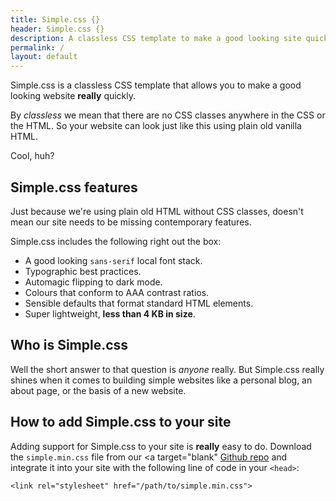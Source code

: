 ```yaml
---
title: Simple.css {}
header: Simple.css {}
description: A classless CSS template to make a good looking site quickly.
permalink: /
layout: default
---
```


Simple.css is a classless CSS template that allows you to make a good looking website **really** quickly.

By _classless_ we mean that there are no CSS classes anywhere in the CSS or the HTML. So your website can look just like this using plain old vanilla HTML.

Cool, huh?

## Simple.css features

Just because we're using plain old HTML without CSS classes, doesn't mean our site needs to be missing contemporary features.

Simple.css includes the following right out the box:

* A good looking `sans-serif` local font stack.
* Typographic best practices.
* Automagic flipping to dark mode.
* Colours that conform to AAA contrast ratios.
* Sensible defaults that format standard HTML elements.
* Super lightweight, **less than 4 KB in size**.

## Who is Simple.css

Well the short answer to that question is _anyone_ really. But Simple.css really shines when it comes to building simple websites like a personal blog, an about page, or the basis of a new website.

## How to add Simple.css to your site

Adding support for Simple.css to your site is **really** easy to do. Download the `simple.min.css` file from our <a target="blank" [Github repo](https://github.com/kevquirk/simple.css) and integrate it into your site with the following line of code in your `<head>`:

```
<link rel="stylesheet" href="/path/to/simple.min.css">
```
